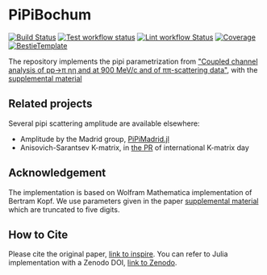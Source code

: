 # PiPiBochum

[![Build Status](https://github.com/amikhasenko/PiPiBochum.jl/workflows/Test/badge.svg)](https://github.com/amikhasenko/PiPiBochum.jl/actions)
[![Test workflow status](https://github.com/amikhasenko/PiPiBochum.jl/actions/workflows/Test.yml/badge.svg?branch=main)](https://github.com/amikhasenko/PiPiBochum.jl/actions/workflows/Test.yml?query=branch%3Amain)
[![Lint workflow Status](https://github.com/amikhasenko/PiPiBochum.jl/actions/workflows/Lint.yml/badge.svg?branch=main)](https://github.com/amikhasenko/PiPiBochum.jl/actions/workflows/Lint.yml?query=branch%3Amain)
[![Coverage](https://codecov.io/gh/amikhasenko/PiPiBochum.jl/branch/main/graph/badge.svg)](https://codecov.io/gh/amikhasenko/PiPiBochum.jl)
[![BestieTemplate](https://img.shields.io/endpoint?url=https://raw.githubusercontent.com/JuliaBesties/BestieTemplate.jl/main/docs/src/assets/badge.json)](https://github.com/JuliaBesties/BestieTemplate.jl)

The repository implements the pipi parametrization from ["Coupled channel analysis of pp→π ηη and at 900 MeV/c and of ππ-scattering data"](https://inspirehep.net/literature/1754182), with the [supplemental material](https://static-content.springer.com/esm/art%3A10.1140%2Fepjc%2Fs10052-021-09821-2/MediaObjects/10052_2021_9821_MOESM1_ESM.pdf)

## Related projects

Several pipi scattering amplitude are available elsewhere:
 - Amplitude by the Madrid group, [PiPiMadrid.jl](https://github.com/mmikhasenko/PiPiMadrid.jl)
 - Anisovich-Sarantsev K-matrix, in [the PR](https://github.com/RUB-EP1/international-k-matrix-day/pull/18) of international K-matrix day

## Acknowledgement

The implementation is based on Wolfram Mathematica implementation of Bertram Kopf.
We use parameters given in the paper [supplemental material](https://static-content.springer.com/esm/art%3A10.1140%2Fepjc%2Fs10052-021-09821-2/MediaObjects/10052_2021_9821_MOESM1_ESM.pdf) which are truncated to five digits.

## How to Cite

Please cite the original paper, [link to inspire](https://inspirehep.net/literature/1754182).
You can refer to Julia implementation with a Zenodo DOI, [link to Zenodo](https://doi.org/FIXME).
